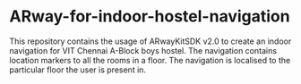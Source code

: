 # ARway-for-indoor-hostel-navigation
This repository contains the usage of ARwayKitSDK v2.0 to create an indoor navigation for VIT Chennai A-Block boys hostel. The navigation contains location markers to all the rooms in a floor. The navigation is localised to the particular floor the user is present in.
